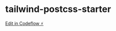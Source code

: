 # tailwind-postcss-starter

[Edit in Codeflow ⚡️](https://stackblitz.com/~/github.com/BartSlot1989/tailwind-postcss-starter)